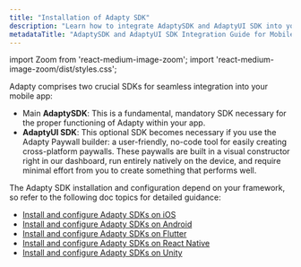 ```yaml
---
title: "Installation of Adapty SDK"
description: "Learn how to integrate AdaptySDK and AdaptyUI SDK into your mobile app for seamless functionality and effortless creation of subscription purchase pages with the Paywall builder. Get detailed installation and configuration guidance tailored for various frameworks"
metadataTitle: "AdaptySDK and AdaptyUI SDK Integration Guide for Mobile Apps"
---
```


import Zoom from 'react-medium-image-zoom';
import 'react-medium-image-zoom/dist/styles.css';

Adapty comprises two crucial SDKs for seamless integration into your mobile app:

- Main **AdaptySDK**: This is a fundamental, mandatory SDK necessary for the proper functioning of Adapty within your app.
- **AdaptyUI SDK**: This optional SDK becomes necessary if you use the Adapty Paywall builder: a user-friendly, no-code tool for easily creating cross-platform paywalls. These paywalls are built in a visual constructor right in our dashboard, run entirely natively on the device, and require minimal effort from you to create something that performs well.

The Adapty SDK installation and configuration depend on your framework, so refer to the following doc topics for detailed guidance:

- [Install and configure Adapty SDKs on iOS](sdk-installation-ios)
- [Install and configure Adapty SDKs on Android](sdk-installation-android)
- [Install and configure Adapty SDKs on Flutter](sdk-installation-flutter)
- [Install and configure Adapty SDKs on React Native](sdk-installation-reactnative) 
- [Install and configure Adapty SDKs on Unity](sdk-installation-unity)
